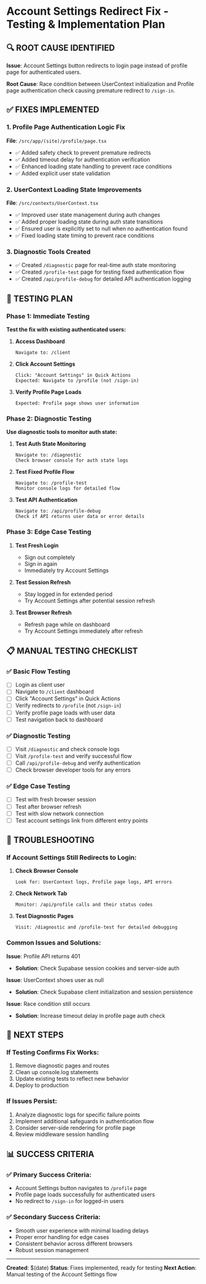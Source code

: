 # Account Settings Redirect Fix - Testing & Implementation Plan

## 🔍 ROOT CAUSE IDENTIFIED
**Issue**: Account Settings button redirects to login page instead of profile page for authenticated users.

**Root Cause**: Race condition between UserContext initialization and Profile page authentication check causing premature redirect to `/sign-in`.

## ✅ FIXES IMPLEMENTED

### 1. Profile Page Authentication Logic Fix
**File**: `/src/app/(site)/profile/page.tsx`
- ✅ Added safety check to prevent premature redirects
- ✅ Added timeout delay for authentication verification
- ✅ Enhanced loading state handling to prevent race conditions
- ✅ Added explicit user state validation

### 2. UserContext Loading State Improvements
**File**: `/src/contexts/UserContext.tsx`
- ✅ Improved user state management during auth changes
- ✅ Added proper loading state during auth state transitions
- ✅ Ensured user is explicitly set to null when no authentication found
- ✅ Fixed loading state timing to prevent race conditions

### 3. Diagnostic Tools Created
- ✅ Created `/diagnostic` page for real-time auth state monitoring
- ✅ Created `/profile-test` page for testing fixed authentication flow
- ✅ Created `/api/profile-debug` for detailed API authentication logging

## 🧪 TESTING PLAN

### Phase 1: Immediate Testing
**Test the fix with existing authenticated users:**

1. **Access Dashboard**
   ```
   Navigate to: /client
   ```

2. **Click Account Settings**
   ```
   Click: "Account Settings" in Quick Actions
   Expected: Navigate to /profile (not /sign-in)
   ```

3. **Verify Profile Page Loads**
   ```
   Expected: Profile page shows user information
   ```

### Phase 2: Diagnostic Testing
**Use diagnostic tools to monitor auth state:**

1. **Test Auth State Monitoring**
   ```
   Navigate to: /diagnostic
   Check browser console for auth state logs
   ```

2. **Test Fixed Profile Flow**
   ```
   Navigate to: /profile-test
   Monitor console logs for detailed flow
   ```

3. **Test API Authentication**
   ```
   Navigate to: /api/profile-debug
   Check if API returns user data or error details
   ```

### Phase 3: Edge Case Testing

1. **Test Fresh Login**
   - Sign out completely
   - Sign in again
   - Immediately try Account Settings

2. **Test Session Refresh**
   - Stay logged in for extended period
   - Try Account Settings after potential session refresh

3. **Test Browser Refresh**
   - Refresh page while on dashboard
   - Try Account Settings immediately after refresh

## 📋 MANUAL TESTING CHECKLIST

### ✅ Basic Flow Testing
- [ ] Login as client user
- [ ] Navigate to `/client` dashboard
- [ ] Click "Account Settings" in Quick Actions
- [ ] Verify redirects to `/profile` (not `/sign-in`)
- [ ] Verify profile page loads with user data
- [ ] Test navigation back to dashboard

### ✅ Diagnostic Testing
- [ ] Visit `/diagnostic` and check console logs
- [ ] Visit `/profile-test` and verify successful flow
- [ ] Call `/api/profile-debug` and verify authentication
- [ ] Check browser developer tools for any errors

### ✅ Edge Case Testing
- [ ] Test with fresh browser session
- [ ] Test after browser refresh
- [ ] Test with slow network connection
- [ ] Test account settings link from different entry points

## 🚨 TROUBLESHOOTING

### If Account Settings Still Redirects to Login:

1. **Check Browser Console**
   ```
   Look for: UserContext logs, Profile page logs, API errors
   ```

2. **Check Network Tab**
   ```
   Monitor: /api/profile calls and their status codes
   ```

3. **Test Diagnostic Pages**
   ```
   Visit: /diagnostic and /profile-test for detailed debugging
   ```

### Common Issues and Solutions:

**Issue**: Profile API returns 401
- **Solution**: Check Supabase session cookies and server-side auth

**Issue**: UserContext shows user as null
- **Solution**: Check Supabase client initialization and session persistence

**Issue**: Race condition still occurs
- **Solution**: Increase timeout delay in profile page auth check

## 🔄 NEXT STEPS

### If Testing Confirms Fix Works:
1. Remove diagnostic pages and routes
2. Clean up console.log statements
3. Update existing tests to reflect new behavior
4. Deploy to production

### If Issues Persist:
1. Analyze diagnostic logs for specific failure points
2. Implement additional safeguards in authentication flow
3. Consider server-side rendering for profile page
4. Review middleware session handling

## 📊 SUCCESS CRITERIA

### ✅ Primary Success Criteria:
- Account Settings button navigates to `/profile` page
- Profile page loads successfully for authenticated users
- No redirect to `/sign-in` for logged-in users

### ✅ Secondary Success Criteria:
- Smooth user experience with minimal loading delays
- Proper error handling for edge cases
- Consistent behavior across different browsers
- Robust session management

---

**Created**: $(date)
**Status**: Fixes implemented, ready for testing
**Next Action**: Manual testing of the Account Settings flow
